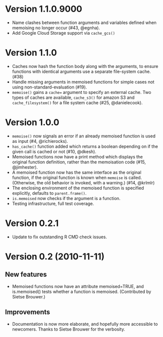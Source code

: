 # Version 1.1.0.9000
* Name clashes between function arguments and variables defined when memoising
  no longer occur (#43, @egnha).
* Add Google Cloud Storage support via `cache_gcs()`

# Version 1.1.0
* Caches now hash the function body along with the arguments, to ensure
  functions with identical arguments use a separate file-system cache. (#38)
* Handle missing arguments in memoised functions for simple cases not using
  non-standard-evaluation (#19).
* `memoise()` gains a `cache=` argument to specify an external cache. Two types
  of caches are available, `cache_s3()` for amazon S3 and
  `cache_filesystem()` for a file system cache (#25, @danielecook).

# Version 1.0.0
* `memoise()` now signals an error if an already memoised function is used as
  input (#4, @richierocks).
* `has_cache()` function added which returns a boolean depending on if the
  given call is cached or not (#10, @dkesh).
* Memoised functions now have a print method which displays the original
  function definition, rather than the memoisation code (#15, @jimhester).
* A memoised function now has the same interface as the original function,
  if the original function is known when `memoise` is called. (Otherwise,
  the old behavior is invoked, with a warning.) (#14, @krlmlr)
* The enclosing environment of the memoised function is specified explicitly,
  defaults to `parent.frame()`.
* `is.memoised` now checks if the argument is a function.
* Testing infrastructure, full test coverage.

# Version 0.2.1

* Update to fix outstanding R CMD check issues.

# Version 0.2 (2010-11-11)

## New features

* Memoised functions now have an attribute memoised=TRUE, and
  is.memoised() tests whether a function is memoised. (Contributed by
  Sietse Brouwer.)

## Improvements

* Documentation is now more elaborate, and hopefully more accessible to
  newcomers. Thanks to Sietse Brouwer for the verbosity.
